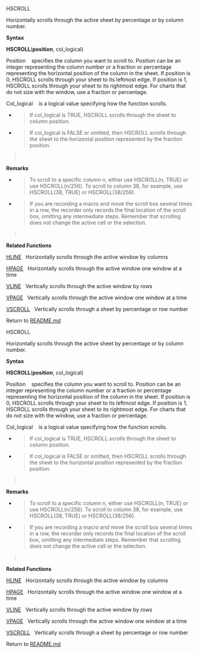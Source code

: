 HSCROLL

Horizontally scrolls through the active sheet by percentage or by column
number.

**Syntax**

**HSCROLL**(**position**, col\_logical)

Position    specifies the column you want to scroll to. Position can be
an integer representing the column number or a fraction or percentage
representing the horizontal position of the column in the sheet. If
position is 0, HSCROLL scrolls through your sheet to its leftmost edge.
If position is 1, HSCROLL scrolls through your sheet to its rightmost
edge. For charts that do not size with the window, use a fraction or
percentage.

Col\_logical    is a logical value specifying how the function scrolls.

  - > If col\_logical is TRUE, HSCROLL scrolls through the sheet to
    > column position.

  - > If col\_logical is FALSE or omitted, then HSCROLL scrolls through
    > the sheet to the horizontal position represented by the fraction
    > position.

>  

**Remarks**

  - > To scroll to a specific column n, either use HSCROLL(n, TRUE) or
    > use HSCROLL(n/256). To scroll to column 38, for example, use
    > HSCROLL(38, TRUE) or HSCROLL(38/256).

  - > If you are recording a macro and move the scroll box several times
    > in a row, the recorder only records the final location of the
    > scroll box, omitting any intermediate steps. Remember that
    > scrolling does not change the active cell or the selection.

>  

**Related Functions**

[HLINE](HLINE.md)   Horizontally scrolls through the active window by columns

[HPAGE](HPAGE.md)   Horizontally scrolls through the active window one window at a
time

[VLINE](VLINE.md)   Vertically scrolls through the active window by rows

[VPAGE](VPAGE.md)   Vertically scrolls through the active window one window at a
time

[VSCROLL](VSCROLL.md)   Vertically scrolls through a sheet by percentage or row number



Return to [README.md](README.md)

HSCROLL

Horizontally scrolls through the active sheet by percentage or by column
number.

**Syntax**

**HSCROLL**(**position**, col\_logical)

Position    specifies the column you want to scroll to. Position can be
an integer representing the column number or a fraction or percentage
representing the horizontal position of the column in the sheet. If
position is 0, HSCROLL scrolls through your sheet to its leftmost edge.
If position is 1, HSCROLL scrolls through your sheet to its rightmost
edge. For charts that do not size with the window, use a fraction or
percentage.

Col\_logical    is a logical value specifying how the function scrolls.

  - > If col\_logical is TRUE, HSCROLL scrolls through the sheet to
    > column position.

  - > If col\_logical is FALSE or omitted, then HSCROLL scrolls through
    > the sheet to the horizontal position represented by the fraction
    > position.

>  

**Remarks**

  - > To scroll to a specific column n, either use HSCROLL(n, TRUE) or
    > use HSCROLL(n/256). To scroll to column 38, for example, use
    > HSCROLL(38, TRUE) or HSCROLL(38/256).

  - > If you are recording a macro and move the scroll box several times
    > in a row, the recorder only records the final location of the
    > scroll box, omitting any intermediate steps. Remember that
    > scrolling does not change the active cell or the selection.

>  

**Related Functions**

[HLINE](HLINE.md)   Horizontally scrolls through the active window by columns

[HPAGE](HPAGE.md)   Horizontally scrolls through the active window one window at a
time

[VLINE](VLINE.md)   Vertically scrolls through the active window by rows

[VPAGE](VPAGE.md)   Vertically scrolls through the active window one window at a
time

[VSCROLL](VSCROLL.md)   Vertically scrolls through a sheet by percentage or row number



Return to [README.md](README.md)

